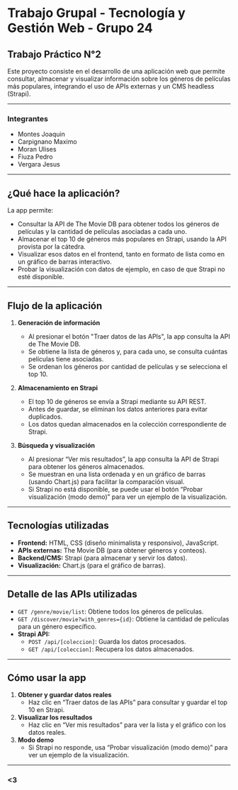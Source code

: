 # Trabajo Grupal - Tecnología y Gestión Web - Grupo 24

## Trabajo Práctico N°2

Este proyecto consiste en el desarrollo de una aplicación web que permite consultar, almacenar y visualizar información sobre los géneros de películas más populares, integrando el uso de APIs externas y un CMS headless (Strapi).

---

### **Integrantes**
- Montes Joaquin
- Carpignano Maximo
- Moran Ulises
- Fiuza Pedro
- Vergara Jesus 

---

## ¿Qué hace la aplicación?

La app permite:
- Consultar la API de The Movie DB para obtener todos los géneros de películas y la cantidad de películas asociadas a cada uno.
- Almacenar el top 10 de géneros más populares en Strapi, usando la API provista por la cátedra.
- Visualizar esos datos en el frontend, tanto en formato de lista como en un gráfico de barras interactivo.
- Probar la visualización con datos de ejemplo, en caso de que Strapi no esté disponible.

---

## **Flujo de la aplicación**

1. **Generación de información**
   - Al presionar el botón "Traer datos de las APIs", la app consulta la API de The Movie DB.
   - Se obtiene la lista de géneros y, para cada uno, se consulta cuántas películas tiene asociadas.
   - Se ordenan los géneros por cantidad de películas y se selecciona el top 10.

2. **Almacenamiento en Strapi**
   - El top 10 de géneros se envía a Strapi mediante su API REST.
   - Antes de guardar, se eliminan los datos anteriores para evitar duplicados.
   - Los datos quedan almacenados en la colección correspondiente de Strapi.

3. **Búsqueda y visualización**
   - Al presionar “Ver mis resultados”, la app consulta la API de Strapi para obtener los géneros almacenados.
   - Se muestran en una lista ordenada y en un gráfico de barras (usando Chart.js) para facilitar la comparación visual.
   - Si Strapi no está disponible, se puede usar el botón “Probar visualización (modo demo)” para ver un ejemplo de la visualización.

---

## **Tecnologías utilizadas**

- **Frontend:** HTML, CSS (diseño minimalista y responsivo), JavaScript.
- **APIs externas:** The Movie DB (para obtener géneros y conteos).
- **Backend/CMS:** Strapi (para almacenar y servir los datos).
- **Visualización:** Chart.js (para el gráfico de barras).

---

## **Detalle de las APIs utilizadas**

- `GET /genre/movie/list`: Obtiene todos los géneros de películas.
- `GET /discover/movie?with_genres={id}`: Obtiene la cantidad de películas para un género específico.
- **Strapi API:**  
  - `POST /api/[coleccion]`: Guarda los datos procesados.
  - `GET /api/[coleccion]`: Recupera los datos almacenados.

---

## **Cómo usar la app**

1. **Obtener y guardar datos reales**
   - Haz clic en “Traer datos de las APIs” para consultar y guardar el top 10 en Strapi.
2. **Visualizar los resultados**
   - Haz clic en “Ver mis resultados” para ver la lista y el gráfico con los datos reales.
3. **Modo demo**
   - Si Strapi no responde, usa “Probar visualización (modo demo)” para ver un ejemplo de la visualización.

---

### <3
